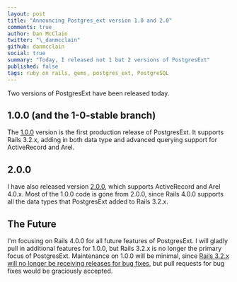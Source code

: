 ```yaml
---
layout: post
title: "Announcing Postgres_ext version 1.0 and 2.0"
comments: true
author: Dan McClain
twitter: "\_danmcclain"
github: danmcclain
social: true
summary: "Today, I released not 1 but 2 versions of PostgresExt"
published: false
tags: ruby on rails, gems, postgres_ext, PostgreSQL
---
```


Two versions of PostgresExt have been released today.

## 1.0.0 (and the 1-0-stable branch)

The [1.0.0](https://github.com/dockyard/postgres_ext/tree/v1.0.0)
 version is the first production release of PostgresExt. It
supports Rails 3.2.x, adding in both data type and advanced querying
support for ActiveRecord and Arel.

## 2.0.0 

I have also released version [2.0.0](https://github.com/dockyard/postgres_ext/tree/v2.0.0),
which supports ActiveRecord and Arel 4.0.x. Most of the 1.0.0 code
is gone from 2.0.0, since Rails 4.0.0 supports all the data types
that PostgresExt added to Rails 3.2.x.

## The Future

I'm focusing on Rails 4.0.0 for all future features of PostgresExt. I
will gladly pull in additional features for 1.0.0, but Rails 3.2.x is no
longer the primary focus of PostgresExt. Maintenance on 1.0.0 will be
minimal, since [Rails 3.2.x will no longer be receiving releases for bug
fixes](http://weblog.rubyonrails.org/2013/2/24/maintenance-policy-for-ruby-on-rails/),
but pull requests for bug fixes would be graciously accepted.
